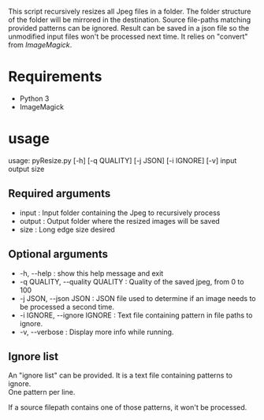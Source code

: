 This script recursively resizes all Jpeg files in a folder.
The folder structure of the folder will be mirrored in the destination.
Source file-paths matching provided patterns can be ignored. Result can be saved in a json file so the unmodified input files won't be processed next time.
It relies on "convert" from _ImageMagick_.

# Requirements

* Python 3
* ImageMagick

# usage

usage: pyResize.py [-h] [-q QUALITY] [-j JSON] [-i IGNORE] [-v] input output size

## Required arguments
* input  : Input folder containing the Jpeg to recursively process
* output : Output folder where the resized images will be saved
* size   : Long edge size desired

## Optional arguments
* -h, --help            : show this help message and exit
* -q QUALITY, --quality QUALITY
                        : Quality of the saved jpeg, from 0 to 100
* -j JSON, --json JSON  : JSON file used to determine if an image needs to be
                        processed a second time.
* -i IGNORE, --ignore IGNORE
                        : Text file containing pattern in file paths to ignore.
* -v, --verbose         : Display more info while running.

## Ignore list
An "ignore list" can be provided. It is a text file containing patterns to ignore.  
One pattern per line.

If a source filepath contains one of those patterns, it won't be processed.
